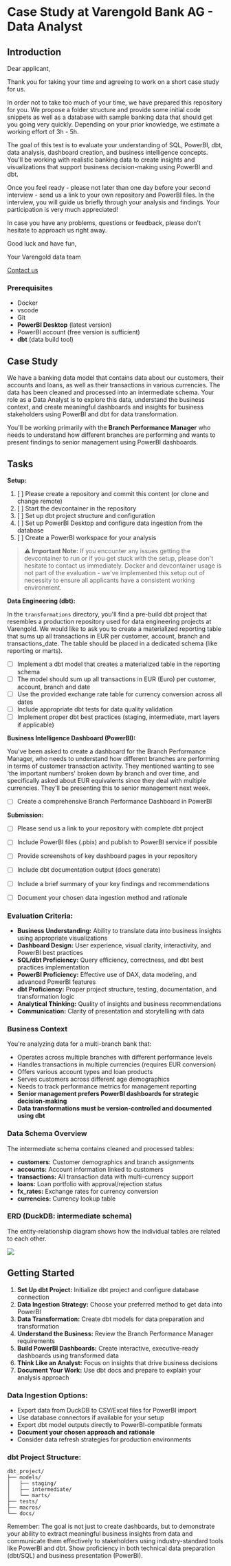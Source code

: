 # Case Study at Varengold Bank AG - Data Analyst

## Introduction

Dear applicant,

Thank you for taking your time and agreeing to work on a short case study for us.

In order not to take too much of your time, we have prepared this repository for you. We propose a folder structure and provide some initial code snippets as well as a database with sample banking data that should get you going very quickly. Depending on your prior knowledge, we estimate a working effort of 3h - 5h.

The goal of this test is to evaluate your understanding of SQL, PowerBI, dbt, data analysis, dashboard creation, and business intelligence concepts. You'll be working with realistic banking data to create insights and visualizations that support business decision-making using PowerBI and dbt.

Once you feel ready - please not later than one day before your second interview - send us a link to your own repository and PowerBI files. In the interview, you will guide us briefly through your analysis and findings. Your participation is very much appreciated!

In case you have any problems, questions or feedback, please don't hesitate to approach us right away.

Good luck and have fun,

Your Varengold data team

[Contact us](mailto:v.staack@varengold.de)

### Prerequisites

- Docker
- vscode 
- Git
- **PowerBI Desktop** (latest version)
- PowerBI account (free version is sufficient)
- **dbt** (data build tool)

## Case Study

We have a banking data model that contains data about our customers, their accounts and loans, as well as their transactions in various currencies. The data has been cleaned and processed into an intermediate schema. Your role as a Data Analyst is to explore this data, understand the business context, and create meaningful dashboards and insights for business stakeholders using PowerBI and dbt for data transformation.

You'll be working primarily with the **Branch Performance Manager** who needs to understand how different branches are performing and wants to present findings to senior management using PowerBI dashboards.

## Tasks

**Setup:**

1. [ ] Please create a repository and commit this content (or clone and change remote)
2. [ ] Start the devcontainer in the repository
3. [ ] Set up dbt project structure and configuration
4. [ ] Set up PowerBI Desktop and configure data ingestion from the database
5. [ ] Create a PowerBI workspace for your analysis

> **⚠️ Important Note:** If you encounter any issues getting the devcontainer to run or if you get stuck with the setup, please don't hesitate to contact us immediately. Docker and devcontainer usage is not part of the evaluation - we've implemented this setup out of necessity to ensure all applicants have a consistent working environment.

**Data Engineering (dbt):**

In the `transformations` directory, you'll find a pre-build dbt project that resembles a production repository used for data engineering projects at Varengold. We would like to ask you to create a materialized reporting table that sums up all transactions in EUR per customer, account, branch and transactions_date. The table should be placed in a dedicated schema (like reporting or marts).

- [ ] Implement a dbt model that creates a materialized table in the reporting schema
- [ ] The model should sum up all transactions in EUR (Euro) per customer, account, branch and date
- [ ] Use the provided exchange rate table for currency conversion across all dates
- [ ] Include appropriate dbt tests for data quality validation
- [ ] Implement proper dbt best practices (staging, intermediate, mart layers if applicable)

**Business Intelligence Dashboard (PowerBI):**

You've been asked to create a dashboard for the Branch Performance Manager, who needs to understand how different branches are performing in terms of customer transaction activity. They mentioned wanting to see 'the important numbers' broken down by branch and over time, and specifically asked about EUR equivalents since they deal with multiple currencies. They'll be presenting this to senior management next week.

- [ ] Create a comprehensive Branch Performance Dashboard in PowerBI

**Submission:**

- [ ] Please send us a link to your repository with complete dbt project
- [ ] Include PowerBI files (.pbix) and publish to PowerBI service if possible
- [ ] Provide screenshots of key dashboard pages in your repository
- [ ] Include dbt documentation output (docs generate)
- [ ] Include a brief summary of your key findings and recommendations
- [ ] Document your chosen data ingestion method and rationale


### Evaluation Criteria:

- **Business Understanding:** Ability to translate data into business insights using appropriate visualizations
- **Dashboard Design:** User experience, visual clarity, interactivity, and PowerBI best practices
- **SQL/dbt Proficiency:** Query efficiency, correctness, and dbt best practices implementation
- **PowerBI Proficiency:** Effective use of DAX, data modeling, and advanced PowerBI features
- **dbt Proficiency:** Proper project structure, testing, documentation, and transformation logic
- **Analytical Thinking:** Quality of insights and business recommendations
- **Communication:** Clarity of presentation and storytelling with data

### Business Context

You're analyzing data for a multi-branch bank that:
- Operates across multiple branches with different performance levels
- Handles transactions in multiple currencies (requires EUR conversion)
- Offers various account types and loan products
- Serves customers across different age demographics
- Needs to track performance metrics for management reporting
- **Senior management prefers PowerBI dashboards for strategic decision-making**
- **Data transformations must be version-controlled and documented using dbt**

### Data Schema Overview

The intermediate schema contains cleaned and processed tables:
- **customers:** Customer demographics and branch assignments
- **accounts:** Account information linked to customers
- **transactions:** All transaction data with multi-currency support
- **loans:** Loan portfolio with approval/rejection status
- **fx_rates:** Exchange rates for currency conversion
- **currencies:** Currency lookup table

### ERD (DuckDB: intermediate schema)

The entity-relationship diagram shows how the individual tables are related to each other.

<img src="docs/erd.png">

## Getting Started

1. **Set Up dbt Project:** Initialize dbt project and configure database connection
2. **Data Ingestion Strategy:** Choose your preferred method to get data into PowerBI
3. **Data Transformation:** Create dbt models for data preparation and transformation
4. **Understand the Business:** Review the Branch Performance Manager requirements
5. **Build PowerBI Dashboards:** Create interactive, executive-ready dashboards using transformed data
6. **Think Like an Analyst:** Focus on insights that drive business decisions
7. **Document Your Work:** Use dbt docs and prepare to explain your analysis approach

### Data Ingestion Options:

- Export data from DuckDB to CSV/Excel files for PowerBI import
- Use database connectors if available for your setup
- Export dbt model outputs directly to PowerBI-compatible formats
- **Document your chosen approach and rationale**
- Consider data refresh strategies for production environments

### dbt Project Structure:
```
dbt_project/
├── models/
│   ├── staging/
│   ├── intermediate/
│   └── marts/
├── tests/
├── macros/
└── docs/
```

Remember: The goal is not just to create dashboards, but to demonstrate your ability to extract meaningful business insights from data and communicate them effectively to stakeholders using industry-standard tools like PowerBI and dbt. Show proficiency in both technical data preparation (dbt/SQL) and business presentation (PowerBI).

